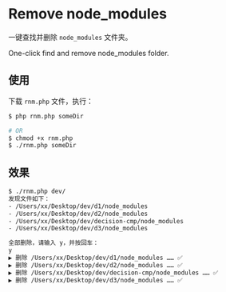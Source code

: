 # Remove node_modules
一键查找并删除 `node_modules` 文件夹。

One-click find and remove node_modules folder.

## 使用

下载 `rnm.php` 文件，执行：

```bash
$ php rnm.php someDir

# OR
$ chmod +x rnm.php
$ ./rnm.php someDir
```

## 效果

```bash
$ ./rnm.php dev/ 
发现文件如下：
- /Users/xx/Desktop/dev/d1/node_modules
- /Users/xx/Desktop/dev/d2/node_modules
- /Users/xx/Desktop/dev/decision-cmp/node_modules
- /Users/xx/Desktop/dev/d3/node_modules

全部删除，请输入 y，并按回车：
y
▶ 删除 /Users/xx/Desktop/dev/d1/node_modules …… ✅ 
▶ 删除 /Users/xx/Desktop/dev/d2/node_modules …… ✅ 
▶ 删除 /Users/xx/Desktop/dev/decision-cmp/node_modules …… ✅ 
▶ 删除 /Users/xx/Desktop/dev/d3/node_modules …… ✅ 
```
